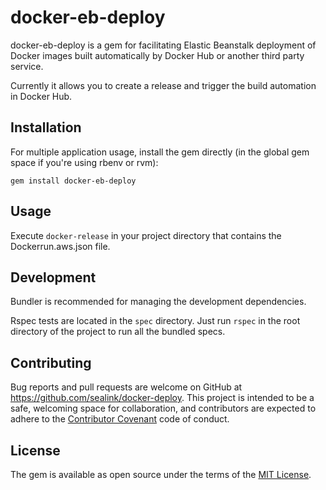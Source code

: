 # docker-eb-deploy

docker-eb-deploy is a gem for facilitating Elastic Beanstalk deployment of
Docker images built automatically by Docker Hub or another third party service.

Currently it allows you to create a release and trigger the build automation in
Docker Hub.

## Installation

For multiple application usage, install the gem directly (in the global gem
space if you're using rbenv or rvm):

```shell
gem install docker-eb-deploy
```

## Usage

Execute `docker-release` in your project directory
that contains the Dockerrun.aws.json file.

## Development

Bundler is recommended for managing the development dependencies.

Rspec tests are located in the `spec` directory.  Just run `rspec` in the root
directory of the project to run all the bundled specs.

## Contributing

Bug reports and pull requests are welcome on GitHub at
https://github.com/sealink/docker-deploy. This project is intended to be a safe,
welcoming space for collaboration, and contributors are expected to adhere to
the [Contributor Covenant](contributor-covenant.org) code of conduct.

## License

The gem is available as open source under the terms of the [MIT
License](http://opensource.org/licenses/MIT).
